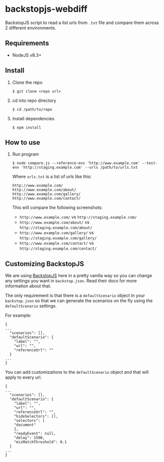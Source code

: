 # backstopjs-webdiff

BackstopJS script to read a list urls from `.txt` file and compare them across 2 different environments.

## Requirements

- NodeJS v8.3+

## Install

1.  Clone the repo
    ```
    $ git clone <repo url>
    ```
1.  cd into repo directory
    ```
    $ cd /path/to/repo
    ```
1.  Install dependencies
    ```
    $ npm install
    ```

## How to use

1.  Run program

    ```
    $ node compare.js --reference-env 'http://www.example.com' --test-env 'http://staging.example.com' --urls /path/to/urls.txt
    ```

    Where `urls.txt` is a list of urls like this:

    ```
    http://www.example.com/
    http://www.example.com/about/
    http://www.example.com/gallery/
    http://www.example.com/contact/
    ```

    This will compare the following screenshots:

    - `http://www.example.com/` vs `http://staging.example.com/`
    - `http://www.example.com/about/` vs `http://staging.example.com/about/`
    - `http://www.example.com/gallery/` vs `http://staging.example.com/gallery/`
    - `http://www.example.com/contact/` vs `http://staging.example.com/contact/`

## Customizing BackstopJS

We are using [BackstopJS](https://github.com/garris/BackstopJS) here in a pretty vanilla way
so you can change any settings you want in `backstop.json`. Read their docs for more information about that.

The only requirement is that there is a `defaultScenario` object in your `backstop.json` so that we can generate the scenarios on the fly using the `defaultScenario` settings.

For example:

```
{
...
  "scenarios": [],
  "defaultScenario": {
  	"label": "",
  	"url": "",
  	"referenceUrl": ""
  }
...
}
```

You can add customizations to the `defaultScenario` object and that will apply to every url.

```
{
...
  "scenarios": [],
  "defaultScenario": {
  	"label": "",
  	"url": "",
  	"referenceUrl": "",
  	"hideSelectors": [],
  	"selectors": [
  	"document"
  	],
  	"readyEvent": null,
  	"delay": 1500,
  	"misMatchThreshold": 0.1
  }
...
}
```
